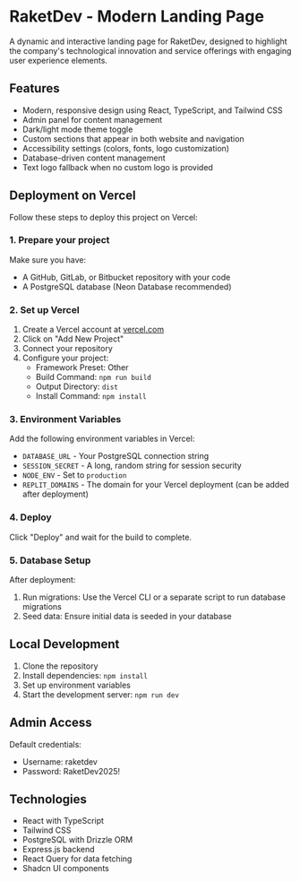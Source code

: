# RaketDev - Modern Landing Page

A dynamic and interactive landing page for RaketDev, designed to highlight the company's technological innovation and service offerings with engaging user experience elements.

## Features

- Modern, responsive design using React, TypeScript, and Tailwind CSS
- Admin panel for content management
- Dark/light mode theme toggle 
- Custom sections that appear in both website and navigation
- Accessibility settings (colors, fonts, logo customization)
- Database-driven content management
- Text logo fallback when no custom logo is provided

## Deployment on Vercel

Follow these steps to deploy this project on Vercel:

### 1. Prepare your project

Make sure you have:
- A GitHub, GitLab, or Bitbucket repository with your code
- A PostgreSQL database (Neon Database recommended)

### 2. Set up Vercel

1. Create a Vercel account at [vercel.com](https://vercel.com/)
2. Click on "Add New Project"
3. Connect your repository 
4. Configure your project:
   - Framework Preset: Other
   - Build Command: `npm run build`
   - Output Directory: `dist`
   - Install Command: `npm install`

### 3. Environment Variables

Add the following environment variables in Vercel:

- `DATABASE_URL` - Your PostgreSQL connection string
- `SESSION_SECRET` - A long, random string for session security
- `NODE_ENV` - Set to `production`
- `REPLIT_DOMAINS` - The domain for your Vercel deployment (can be added after deployment)

### 4. Deploy

Click "Deploy" and wait for the build to complete.

### 5. Database Setup

After deployment:

1. Run migrations: Use the Vercel CLI or a separate script to run database migrations
2. Seed data: Ensure initial data is seeded in your database

## Local Development

1. Clone the repository
2. Install dependencies: `npm install`
3. Set up environment variables
4. Start the development server: `npm run dev`

## Admin Access

Default credentials:
- Username: raketdev
- Password: RaketDev2025!

## Technologies

- React with TypeScript
- Tailwind CSS
- PostgreSQL with Drizzle ORM
- Express.js backend
- React Query for data fetching
- Shadcn UI components